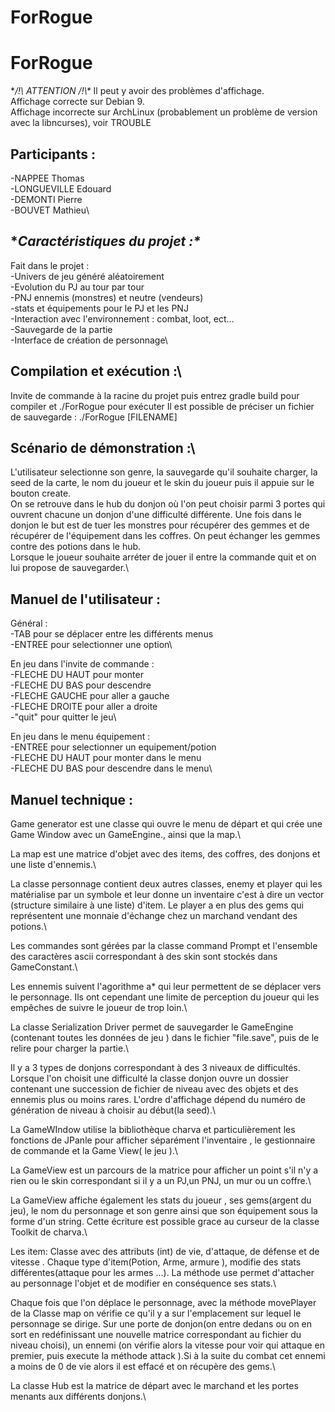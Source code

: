 # ForRogue
# ForRogue

**/!\ ATTENTION /!\\\**
Il peut y avoir des problèmes d'affichage.\
Affichage correcte sur Debian 9.\
Affichage incorrecte sur ArchLinux (probablement un problème de version avec la libncurses), voir TROUBLE

## **Participants :**

-NAPPEE Thomas\
-LONGUEVILLE Edouard\
-DEMONTI Pierre\
-BOUVET Mathieu\


## **Caractéristiques du projet :\**

Fait dans le projet :\
-Univers de jeu généré aléatoirement\
-Evolution du PJ au tour par tour\
-PNJ ennemis (monstres) et neutre (vendeurs)\
-stats et équipements pour le PJ et les PNJ\
-Interaction avec l'environnement : combat, loot, ect...\
-Sauvegarde de la partie\
-Interface de création de personnage\


## **Compilation et exécution :**\

Invite de commande à la racine du projet puis entrez gradle build pour compiler et ./ForRogue pour exécuter
Il est possible de préciser un fichier de sauvegarde : ./ForRogue [FILENAME]

## **Scénario de démonstration :**\

L'utilisateur selectionne son genre, la sauvegarde qu'il souhaite charger, la seed de la carte, le nom du joueur et
le skin du joueur puis il appuie sur le bouton create.\
On se retrouve dans le hub du donjon où l'on peut choisir parmi 3 portes qui ouvrent chacune un donjon d'une difficulté
différente. Une fois dans le donjon le but est de tuer les monstres pour récupérer des gemmes et de récupérer de
l'équipement dans les coffres. On peut échanger les gemmes contre des potions dans le hub.\
Lorsque le joueur souhaite arréter de jouer il entre la commande quit et on lui propose de sauvegarder.\


## **Manuel de l'utilisateur :**

Général :\
-TAB pour se déplacer entre les différents menus\
-ENTREE pour selectionner une option\

En jeu dans l'invite de commande :\
-FLECHE DU HAUT pour monter\
-FLECHE DU BAS pour descendre\
-FLECHE GAUCHE pour aller a gauche\
-FLECHE DROITE pour aller a droite\
-"quit" pour quitter le jeu\

En jeu dans le menu équipement :\
-ENTREE pour selectionner un equipement/potion\
-FLECHE DU HAUT pour monter dans le menu\
-FLECHE DU BAS pour descendre dans le menu\


## **Manuel technique :**

Game generator est une classe qui ouvre le menu de départ et qui crée une Game Window avec un GameEngine., ainsi que
la map.\

La map est une matrice d'objet avec des items, des coffres, des donjons et une liste d'ennemis.\

La classe personnage contient deux autres classes, enemy et player qui les matérialise par un symbole et leur donne
un inventaire c'est à dire un vector (structure similaire à une liste) d'item. Le player a en plus des gems qui
représentent une monnaie d'échange chez un marchand vendant des potions.\

Les commandes sont gérées par la classe command Prompt et l'ensemble des caractères ascii correspondant à des skin
sont stockés dans GameConstant.\

Les ennemis suivent l'agorithme a* qui leur permettent de se déplacer vers le personnage. Ils ont cependant une limite
de perception du joueur qui les empêches de suivre le joueur de trop loin.\

La classe Serialization Driver permet de sauvegarder le GameEngine (contenant toutes les données de jeu ) dans le
fichier "file.save", puis de le relire pour charger la partie.\

Il y a 3 types de donjons correspondant à des 3 niveaux de difficultés. Lorsque l'on choisit une difficulté la classe
donjon ouvre un dossier contenant une succession de fichier de niveau avec des objets et des ennemis plus ou moins rares.
L'ordre d'affichage dépend du numéro de génération de niveau à choisir au début(la seed).\

La GameWIndow utilise la bibliothèque charva et particulièrement les fonctions de JPanle pour afficher séparément
l'inventaire , le gestionnaire de commande et la Game View( le jeu ).\

La GameView est un parcours de la matrice pour afficher un point s'il n'y a rien ou le skin correspondant si il y a
un PJ,un PNJ, un mur ou un coffre.\

La GameView affiche également les stats du joueur , ses gems(argent du jeu), le nom du personnage et son genre ainsi
que son équipement sous la forme d'un string. Cette écriture est possible grace au curseur de la classe Toolkit
de charva.\

Les item: Classe avec des attributs (int) de vie, d'attaque, de défense et de vitesse . Chaque type d'item(Potion,
Arme, armure ), modifie des stats différentes(attaque pour les armes ...). La méthode use permet d'attacher au
personnage l'objet et de modifier en conséquence ses stats.\

Chaque fois que l'on déplace le personnage, avec la méthode movePlayer de la Classe map on vérifie ce qu'il y a sur
l'emplacement sur lequel le personnage se dirige. Sur une porte de donjon(on entre dedans ou on en sort en redéfinissant
une nouvelle matrice correspondant au fichier du niveau choisi), un ennemi (on vérifie alors la vitesse pour voir qui
attaque en premier, puis execute la méthode attack ).Si à la suite du combat cet ennemi a moins de 0 de vie alors  il
est effacé et on récupère des gems.\

La classe Hub est la matrice de départ avec le marchand et les portes menants aux différents donjons.\
